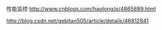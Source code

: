 
性能监控
http://www.cnblogs.com/haolong/p/4865889.html


http://blog.csdn.net/gebitan505/article/details/46812841

